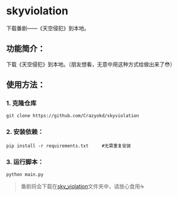 # skyviolation
下载番剧——《天空侵犯》到本地。

## 功能简介：
下载《天空侵犯》到本地。（朋友想看，无意中用这种方式给做出来了:flushed:）

## 使用方法：
### 1. 克隆仓库
```shell
git clone https://github.com/Crazyokd/skyviolation
```
### 2. 安装依赖：
```shell
pip install -r requirements.txt		#无需重复安装
```
### 3. 运行脚本：
```shell
python main.py
```

> 番剧将会下载在[sky_violation](sky_violation/)文件夹中，请放心食用:coffee: